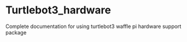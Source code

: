 # Turtlebot3_hardware
Complete documentation for using turtlebot3 waffle pi hardware support package
